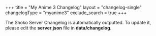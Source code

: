 +++
title = "My Anime 3 Changelog"
layout  = "changelog-single"
changelogType = "myanime3"
exclude_search =  true
+++

The Shoko Server Changelog is automatically outputted. To update it, please edit the **server.json** file in **data/changelog**. 